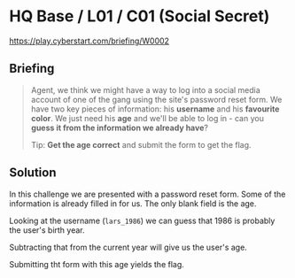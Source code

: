 # HQ Base / L01 / C01 (Social Secret)

https://play.cyberstart.com/briefing/W0002

## Briefing

> Agent, we think we might have a way to log into a social media account of one of the gang using the site's password reset form. We have two key pieces of information: his **username** and his **favourite color**. We just need his **age** and we'll be able to log in - can you **guess it from the information we already have**?
> 
> Tip: **Get the age correct** and submit the form to get the flag.

## Solution

In this challenge we are presented with a password reset form. Some of the information is already filled in for us. The only blank field is the age.

Looking at the username (`lars_1986`) we can guess that 1986 is probably the user's birth year. 

Subtracting that from the current year will give us the user's age.

Submitting tht form with this age yields the flag.